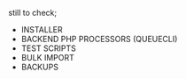 still to check;
- INSTALLER
- BACKEND PHP PROCESSORS (QUEUECLI)
- TEST SCRIPTS
- BULK IMPORT
- BACKUPS
